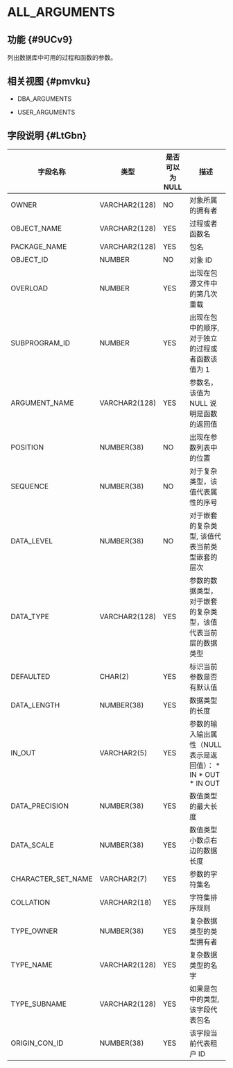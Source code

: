 ALL_ARGUMENTS 
==================================



功能 {#9UCv9}
-----------

列出数据库中可用的过程和函数的参数。

相关视图 {#pmvku}
-------------

* DBA_ARGUMENTS

  

* USER_ARGUMENTS

  




字段说明 {#LtGbn}
-------------



|      **字段名称**      |    **类型**     | **是否可以为 NULL** |                                                                                         **描述**                                                                                         |
|--------------------|---------------|----------------|----------------------------------------------------------------------------------------------------------------------------------------------------------------------------------------|
| OWNER              | VARCHAR2(128) | NO             | 对象所属的拥有者                                                                                                                                                                               |
| OBJECT_NAME        | VARCHAR2(128) | YES            | 过程或者函数名                                                                                                                                                                                |
| PACKAGE_NAME       | VARCHAR2(128) | YES            | 包名                                                                                                                                                                                     |
| OBJECT_ID          | NUMBER        | NO             | 对象 ID                                                                                                                                                                                  |
| OVERLOAD           | NUMBER        | YES            | 出现在包源文件中的第几次重载                                                                                                                                                                         |
| SUBPROGRAM_ID      | NUMBER        | YES            | 出现在包中的顺序, 对于独立的过程或者函数该值为 1                                                                                                                                                             |
| ARGUMENT_NAME      | VARCHAR2(128) | YES            | 参数名，该值为 NULL 说明是函数的返回值                                                                                                                                                                 |
| POSITION           | NUMBER(38)    | NO             | 出现在参数列表中的位置                                                                                                                                                                            |
| SEQUENCE           | NUMBER(38)    | NO             | 对于复杂类型，该值代表属性的序号                                                                                                                                                                       |
| DATA_LEVEL         | NUMBER(38)    | NO             | 对于嵌套的复杂类型, 该值代表当前类型嵌套的层次                                                                                                                                                               |
| DATA_TYPE          | VARCHAR2(128) | YES            | 参数的数据类型，对于嵌套的复杂类型，该值代表当前层的数据类型                                                                                                                                                         |
| DEFAULTED          | CHAR(2)       | YES            | 标识当前参数是否有默认值                                                                                                                                                                           |
| DATA_LENGTH        | NUMBER(38)    | YES            | 数据类型的长度                                                                                                                                                                                |
| IN_OUT             | VARCHAR2(5)   | YES            | 参数的输入输出属性（NULL 表示是返回值）： * IN   * OUT   * IN OUT    |
| DATA_PRECISION     | NUMBER(38)    | YES            | 数值类型的最大长度                                                                                                                                                                              |
| DATA_SCALE         | NUMBER(38)    | YES            | 数值类型小数点右边的数据长度                                                                                                                                                                         |
| CHARACTER_SET_NAME | VARCHAR2(7)   | YES            | 参数的字符集名                                                                                                                                                                                |
| COLLATION          | VARCHAR2(18)  | YES            | 字符集排序规则                                                                                                                                                                                |
| TYPE_OWNER         | NUMBER(38)    | YES            | 复杂数据类型的类型拥有者                                                                                                                                                                           |
| TYPE_NAME          | VARCHAR2(128) | YES            | 复杂数据类型的名字                                                                                                                                                                              |
| TYPE_SUBNAME       | VARCHAR2(128) | YES            | 如果是包中的类型, 该字段代表包名                                                                                                                                                                      |
| ORIGIN_CON_ID      | NUMBER(38)    | YES            | 该字段当前代表租户 ID                                                                                                                                                                           |



